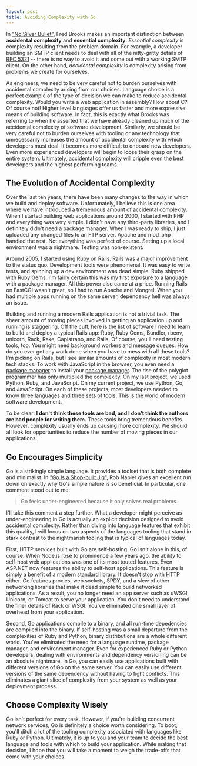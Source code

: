```yaml
---
layout: post
title: Avoiding Complexity with Go
---
```


In ["No Silver Bullet"](http://en.wikipedia.org/wiki/No_Silver_Bullet), Fred 
Brooks makes an important distinction between **accidental complexity** and 
**essential complexity**. *Essential complexity* is complexity resulting from 
the problem domain. For example, a developer building an SMTP client needs to 
deal with all of the nitty-gritty details of [RFC 5321](http://tools.ietf.org/html/rfc5321) 
-- there is no way to avoid it and come out with a working SMTP client. On the 
other hand, *accidental complexity* is complexity arising from problems we 
create for ourselves. 

As engineers, we need to be very careful not to burden ourselves with accidental 
complexity arising from our choices. Language choice is a perfect example of the 
type of decision we can make to reduce accidental complexity. Would you write a
web application in assembly? How about C? Of course not! Higher level languages
offer us faster and more expressive means of building software. In fact, this is
exactly what Brooks was referring to when he asserted that we have already 
cleaned up much of the accidental complexity of software development. Similarly,
we should be very careful not to burden ourselves with tooling or any technology 
that unnecessarily increases the amount of accidental complexity with which 
developers must deal. It becomes more difficult to onboard new developers. Even
more experienced developers will begin to loose their grasp on the entire 
system. Ultimately, accidental complexity will cripple even the best developers 
and the highest performing teams.

## The Evolution of Accidental Complexity

Over the last ten years, there have been many changes to the way in which we 
build and deploy software. Unfortunately, I believe this is one area where we 
have introduced a tremendous amount of accidental complexity. When I started 
building web applications around 2000, I started with PHP and everything was 
very simple. I didn't have any third-party libraries, and I definitely didn't 
need a package manager. When I was ready to ship, I just uploaded any changed
files to an FTP server. Apache and mod_php handled the rest. Not everything was
perfect of course. Setting up a local environment was a nightmare. Testing was
non-existent.

Around 2005, I started using Ruby on Rails. Rails was a major improvement to the 
status quo. Development tools were phenomenal. It was easy to write tests, and 
spinning up a dev environment was dead simple. Ruby shipped with Ruby Gems. I'm 
fairly certain this was my first exposure to a language with a package manager. 
All this power also came at a price. Running Rails on FastCGI wasn't great, so I 
had to run Apache and Mongrel. When you had multiple apps running on the same 
server, dependency hell was always an issue.

Building and running a modern Rails application is not a trivial task. The sheer 
amount of moving pieces involved in getting an application up and running is 
staggering. Off the cuff, here is the list of software I need to learn to build 
and deploy a typical Rails app: Ruby, Ruby Gems, Bundler, rbenv, unicorn, Rack, 
Rake, Capistrano, and Rails. Of course, you'll need testing tools, too. You might 
need background workers and message queues. How do you ever get any work done 
when you have to mess with all these tools? I'm picking on Rails, but I see 
similar amounts of complexity in most modern tech stacks. To work with 
JavaScript in the browser, you even need a 
[package manager](https://www.npmjs.org) to install your 
[package manager](http://bower.io). The rise of the polyglot programmer has only 
multiplied the complexity. On my last project, we used Python, Ruby, and 
JavaScript. On my current project, we use Python, Go, and JavaScript. On each of 
these projects, most developers needed to know three languages and three sets of 
tools. This is the world of modern software development.

To be clear: **I don't think these tools are bad, and I don't think the authors
are bad people for writing them.** These tools bring tremendous benefits. 
However, complexity usually ends up causing more complexity. We should all look 
for opportunities to reduce the number of moving pieces in our applications.

## Go Encourages Simplicity

Go is a strikingly simple language. It provides a toolset that is both complete
and minimalist. In ["Go Is a Shop-built Jig"](http://robnapier.net/go-is-a-shop-built-jig), 
Rob Napier gives an excellent run down on exactly why Go's simple nature is so 
beneficial. In particular, one comment stood out to me:

> Go feels under-engineered because it only solves real problems.

I'll take this comment a step further. What a developer might perceive as 
under-engineering in Go is actually an explicit decision designed to avoid 
accidental complexity. Rather than diving into language features that exhibit 
this quality, I will focus on two aspects of the languages tooling that stand in 
stark contrast to the nightmarish tooling that is typical of languages today.

First, HTTP services built with Go are self-hosting. Go isn't alone in this, of 
course. When Node.js rose to prominence a few years ago, the ability to 
self-host web applications was one of its most touted features. Even ASP.NET now
features the ability to self-host applications. This feature is simply a benefit
of a modern standard library. It doesn't stop with HTTP either. Go features 
proxies, web sockets, SPDY, and a slew of other networking libraries that make 
it dead simple to build networked applications. As a result, you no longer need 
an app server such as uWSGI, Unicorn, or Tomcat to serve your application. You 
don't need to understand the finer details of Rack or WSGI. You've eliminated 
one small layer of overhead from your application.

Second, Go applications compile to a binary, and all run-time depedencies are 
compiled into the binary. If self-hosting was a small departure from the 
complexities of Ruby and Python, binary distributions are a whole different 
world. You've eliminated the need for a language runtime, package manager, 
and environment manager. Even for experienced Ruby or Python developers, dealing 
with environments and dependency versioning can be an absolute nightmare. In Go,
you can easily use applications built with different versions of Go on the same 
server. You can easily use different versions of the same dependency without 
having to fight conflicts. This eliminates a giant slice of complexity from your
system as well as your deployment process.

## Choose Complexity Wisely

Go isn't perfect for every task. However, if you're building concurrent network
services, Go is definitely a choice worth considering. To boot, you'll ditch a 
lot of the tooling complexity associated with languages like Ruby or Python. 
Ultimately, it is up to you and your team to decide the best language and tools 
with which to build your application. While making that decision, I hope that 
you will take a moment to weigh the trade-offs that come with your choices. 
